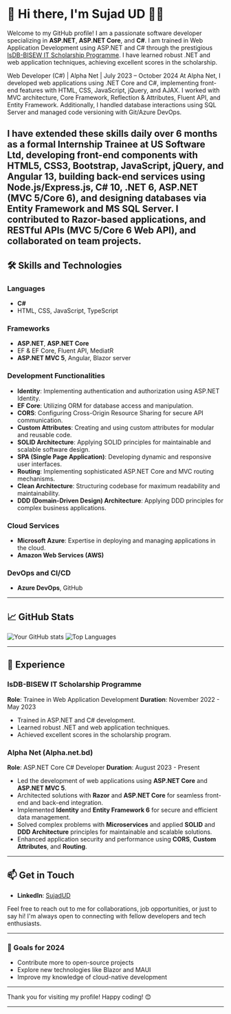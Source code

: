# 👋 Hi there, I'm Sujad UD 👨‍💻

Welcome to my GitHub profile! I am a passionate software developer specializing in **ASP.NET**, **ASP.NET Core**, and **C#**. I am trained in Web Application Development using ASP.NET and C# through the prestigious [IsDB-BISEW IT Scholarship Programme](https://isdb-bisew.org/). I have learned robust .NET and web application techniques, achieving excellent scores in the scholarship.

Web Developer (C#) | Alpha Net | July 2023 – October 2024
At Alpha Net, I developed web applications using .NET Core and C#, implementing front-end features with HTML, CSS, JavaScript, jQuery, and AJAX. I worked with MVC architecture, Core Framework, Reflection & Attributes, Fluent API, and Entity Framework. Additionally, I handled database interactions using SQL Server and managed code versioning with Git/Azure DevOps.

I have extended these skills daily over 6 months as a formal Internship Trainee at US Software Ltd, developing front-end components with HTML5, CSS3, Bootstrap, JavaScript, jQuery, and Angular 13, building back-end services using Node.js/Express.js, C# 10, .NET 6, ASP.NET (MVC 5/Core 6), and designing databases via Entity Framework and MS SQL Server. I contributed to Razor-based applications, and RESTful APIs (MVC 5/Core 6 Web API), and collaborated on team projects.
---

## 🛠️ Skills and Technologies

### Languages
- **C#**
- HTML, CSS, JavaScript, TypeScript

### Frameworks
- **ASP.NET**, **ASP.NET Core**
- EF & EF Core, Fluent API, MediatR
- **ASP.NET MVC 5**, Angular, Blazor server

### Development Functionalities
- **Identity**: Implementing authentication and authorization using ASP.NET Identity.
- **EF Core**: Utilizing ORM for database access and manipulation.
- **CORS**: Configuring Cross-Origin Resource Sharing for secure API communication.
- **Custom Attributes**: Creating and using custom attributes for modular and reusable code.
- **SOLID Architecture**: Applying SOLID principles for maintainable and scalable software design.
- **SPA (Single Page Application)**: Developing dynamic and responsive user interfaces.
- **Routing**: Implementing sophisticated ASP.NET Core and MVC routing mechanisms.
- **Clean Architecture**: Structuring codebase for maximum readability and maintainability.
- **DDD (Domain-Driven Design) Architecture**: Applying DDD principles for complex business applications.

### Cloud Services
- **Microsoft Azure**: Expertise in deploying and managing applications in the cloud.
- **Amazon Web Services (AWS)**

### DevOps and CI/CD
- **Azure DevOps**, GitHub

---

## 📈 GitHub Stats

![Your GitHub stats](https://github-readme-stats.vercel.app/api?username=sujadud&show_icons=true&theme=radical)
![Top Languages](https://github-readme-stats.vercel.app/api/top-langs/?username=sujadud&layout=compact&theme=radical)

---


## 💼 Experience

### IsDB-BISEW IT Scholarship Programme
**Role**: Trainee in Web Application Development
**Duration**: November 2022 - May 2023
- Trained in ASP.NET and C# development.
- Learned robust .NET and web application techniques.
- Achieved excellent scores in the scholarship program.

### Alpha Net (Alpha.net.bd)
**Role**: ASP.NET Core C# Developer
**Duration**: August 2023 - Present
- Led the development of web applications using **ASP.NET Core** and **ASP.NET MVC 5**.
- Architected solutions with **Razor** and **ASP.NET Core** for seamless front-end and back-end integration.
- Implemented **Identity** and **Entity Framework 6** for secure and efficient data management.
- Solved complex problems with **Microservices** and applied **SOLID** and **DDD Architecture** principles for maintainable and scalable solutions.
- Enhanced application security and performance using **CORS**, **Custom Attributes**, and **Routing**.

---

## 📫 Get in Touch

- **LinkedIn**: [SujadUD](https://www.linkedin.com/in/sujadud)

Feel free to reach out to me for collaborations, job opportunities, or just to say hi! I'm always open to connecting with fellow developers and tech enthusiasts.

---

### 🎯 Goals for 2024
- Contribute more to open-source projects
- Explore new technologies like Blazor and MAUI
- Improve my knowledge of cloud-native development

---

Thank you for visiting my profile! Happy coding! 😊

---
